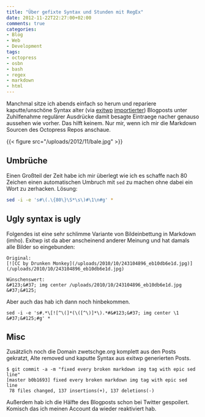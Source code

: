 ```yaml
---
title: "Über gefixte Syntax und Stunden mit RegEx"
date: 2012-11-22T22:27:00+02:00
comments: true
categories:
- Blog
- Web
- Development
tags:
- octopress
- osbn
- bash
- regex
- markdown
- html
---
```


Manchmal sitze ich abends einfach so herum und repariere kaputte/unschöne
Syntax alter (via [exitwp](https://github.com/thomasf/exitwp)
[importierter](/blog/2012/03/05/switched-to-octopress/)) Blogposts unter
Zuhilfenahme regulärer Ausdrücke damit besagte Eintraege nacher genauso
aussehen wie vorher. Das hilft keinem. Nur mir, wenn ich mir die Markdown
Sourcen des Octopress Repos anschaue.

{{< figure src="/uploads/2012/11/bale.jpg" >}}

## Umbrüche

Einen Großteil der Zeit habe ich mir überlegt wie ich es schaffe nach 80
Zeichen einen automatischen Umbruch mit `sed` zu machen ohne dabei ein Wort
zu zerhacken. Lösung:

``` bash
sed -i -e 's#\(.\{80\}\S*\s\)#\1\n#g' *
```

## Ugly syntax is ugly

Folgendes ist eine sehr schlimme Variante von Bildeinbettung in Markdown
(imho). Exitwp ist da aber anscheinend anderer Meinung und hat damals alle
Bilder so eingebunden:

```
Original:
[![CC by Drunken Monkey](/uploads/2010/10/243104896_eb10db6e1d.jpg)](/uploads/2010/10/243104896_eb10db6e1d.jpg)

Wünschenswert:
&#123;&#37; img center /uploads/2010/10/243104896_eb10db6e1d.jpg &#37;&#125;
```

Aber auch das hab ich dann noch hinbekommen.

```
sed -i -e 's#.*\[![^\(]*(\([^\)]*\).*#&#123;&#37; img center \1 &#37;&#125;#g' *
```

## Misc

Zusätzlich noch die Domain zwetschge.org komplett aus den Posts gekratzt,
Alte removed und kaputte Syntax aus exitwp generierten Posts.

```
$ git commit -a -m "fixed every broken markdown img tag with epic sed line"
[master b0b1693] fixed every broken markdown img tag with epic sed line
 78 files changed, 137 insertions(+), 137 deletions(-)
```

Außerdem hab ich die Hälfte des Blogposts schon bei Twitter gespoilert.
Komisch das ich meinen Account da wieder reaktiviert hab.
